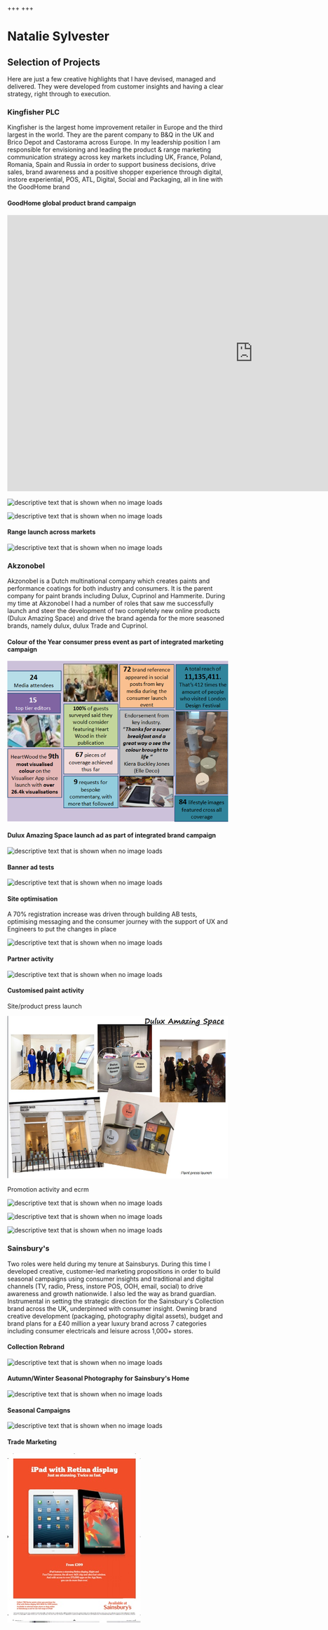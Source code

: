 +++
+++

# Natalie Sylvester

## Selection of Projects

Here are just a few creative highlights that I have devised, managed and delivered.  They were developed from customer insights and having a clear strategy, right through to execution.


### Kingfisher PLC

Kingfisher is the largest home improvement retailer in Europe and the third largest in the world. They are the parent company to B&Q in the UK and Brico Depot and Castorama across Europe.
In my leadership position I am responsible for envisioning and leading the product & range  marketing communication strategy across key markets including UK, France, Poland, Romania, Spain and Russia in order to support business decisions, drive sales, brand awareness and a positive shopper experience through digital, instore experiential, POS, ATL, Digital, Social and Packaging, all in line with the GoodHome brand 

#### GoodHome global product brand campaign

<iframe width="1120" height="630" src="https://www.youtube.com/embed/7aqlrLYWotI" frameborder="0" allow="accelerometer; autoplay; encrypted-media; gyroscope; picture-in-picture" allowfullscreen></iframe>

![descriptive text that is shown when no image loads](https://raw.githubusercontent.com/NatSyl/natsyl.github.io/develop/static/images/brand%20campaign.png "")

![descriptive text that is shown when no image loads](https://raw.githubusercontent.com/NatSyl/natsyl.github.io/develop/static/images/brand%20campaign1.png "")




#### Range launch across markets

![descriptive text that is shown when no image loads](https://raw.githubusercontent.com/NatSyl/natsyl.github.io/develop/static/images/paint%20range1.PNG "")




### Akzonobel
Akzonobel is a Dutch multinational company which creates paints and performance coatings for both industry and consumers.  It is the parent company for paint brands including Dulux, Cuprinol and Hammerite.
During my time at Akzonobel I had a number of roles that saw me successfully launch and steer the development of two completely new online products  (Dulux Amazing Space) and drive the brand agenda for the more seasoned brands, namely dulux, dulux Trade and Cuprinol.

#### Colour of the Year consumer press event as part of integrated marketing campaign

![descriptive text that is shown when no image loads](https://raw.githubusercontent.com/NatSyl/natsyl.github.io/develop/static/images/Heartwood.png "")



#### Dulux Amazing Space launch ad as part of integrated brand campaign

![descriptive text that is shown when no image loads](https://raw.githubusercontent.com/NatSyl/natsyl.github.io/develop/static/images/das3.png "")

#### Banner ad tests

![descriptive text that is shown when no image loads](https://raw.githubusercontent.com/NatSyl/natsyl.github.io/develop/static/images/Banners.png "")

#### Site optimisation
A 70% registration increase was driven through building AB tests, optimising messaging and the consumer journey with the support of UX and Engineers to put the changes in place

![descriptive text that is shown when no image loads](https://raw.githubusercontent.com/NatSyl/natsyl.github.io/develop/static/images/site.png "")



#### Partner activity

![descriptive text that is shown when no image loads](https://raw.githubusercontent.com/NatSyl/natsyl.github.io/develop/static/images/tsb.png "")


#### Customised paint activity

Site/product press launch

![descriptive text that is shown when no image loads](https://raw.githubusercontent.com/NatSyl/natsyl.github.io/develop/static/images/pr.jpg "")




Promotion activity and ecrm

![descriptive text that is shown when no image loads](https://raw.githubusercontent.com/NatSyl/natsyl.github.io/develop/static/images/Easy%20as%201%202.png "")

![descriptive text that is shown when no image loads](https://raw.githubusercontent.com/NatSyl/natsyl.github.io/develop/static/images/winter.png "")


![descriptive text that is shown when no image loads](https://raw.githubusercontent.com/NatSyl/natsyl.github.io/develop/static/images/ecrm.png "")





### Sainsbury's

Two roles were held during my tenure at Sainsburys.  During this time I developed creative, customer-led marketing propositions in order to build seasonal campaigns using consumer insights and traditional and digital channels (TV, radio, Press, instore POS, OOH, email, social) to drive awareness and growth nationwide.
I also led the way as brand guardian.  Instrumental in setting the strategic direction for the Sainsbury's Collection brand across the UK, underpinned with consumer insight.  Owning brand creative development (packaging, photography digital assets), budget and brand plans for a £40 million a year luxury brand across 7 categories including consumer electricals and leisure across 1,000+ stores.


#### Collection Rebrand

![descriptive text that is shown when no image loads](https://raw.githubusercontent.com/NatSyl/natsyl.github.io/develop/static/images/collectionRB.png "")

#### Autumn/Winter Seasonal Photography for Sainsbury's Home
![descriptive text that is shown when no image loads](https://raw.githubusercontent.com/NatSyl/natsyl.github.io/develop/static/images/seasonal%20AW.png "")


#### Seasonal Campaigns

![descriptive text that is shown when no image loads](https://raw.githubusercontent.com/NatSyl/natsyl.github.io/develop/static/images/seasonal%20sains.png "")


#### Trade Marketing

![descriptive text that is shown when no image loads](https://raw.githubusercontent.com/NatSyl/natsyl.github.io/develop/static/images/partner-marketing.jpg "")


